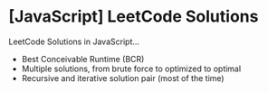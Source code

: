 # [JavaScript] LeetCode Solutions

LeetCode Solutions in JavaScript...

- Best Conceivable Runtime (BCR)
- Multiple solutions, from brute force to optimized to optimal
- Recursive and iterative solution pair (most of the time)
